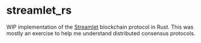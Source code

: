 # streamlet_rs
WIP implementation of the [Streamlet](https://eprint.iacr.org/2020/088) blockchain protocol in Rust. This was mostly an exercise to help me understand distributed consensus protocols. 
